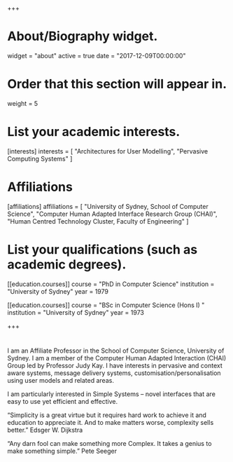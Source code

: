 +++
# About/Biography widget.
widget = "about"
active = true
date = "2017-12-09T00:00:00"

# Order that this section will appear in.
weight = 5

# List your academic interests.
[interests]
  interests = [
    "Architectures for User Modelling",
    "Pervasive Computing Systems"
  ]

# Affiliations
[affiliations]
  affiliations = [
	"University of Sydney, School of Computer Science",
	"Computer Human Adapted Interface Research Group (CHAI)",
	"Human Centred Technology Cluster, Faculty of Engineering"
  ]

# List your qualifications (such as academic degrees).
[[education.courses]]
  course = "PhD in Computer Science"
  institution = "University of Sydney"
  year = 1979

[[education.courses]]
  course = "BSc in Computer Science (Hons I) "
  institution = "University of Sydney"
  year = 1973

+++

# 

I am an Affiliate Professor in the School of Computer Science, University of Sydney. I am a member of the Computer Human Adapted Interaction (CHAI) Group led by Professor Judy Kay. I have interests in pervasive and context aware systems, message delivery systems, customisation/personalisation using user models and related areas.

I am particularly interested in Simple Systems – novel interfaces that are easy to use yet efficient and effective.

“Simplicity is a great virtue but it requires hard work to achieve it and education to appreciate it. And to make matters worse, complexity sells better.” Edsger W. Dijkstra

“Any darn fool can make something more Complex. It takes a genius to make something simple.” Pete Seeger

